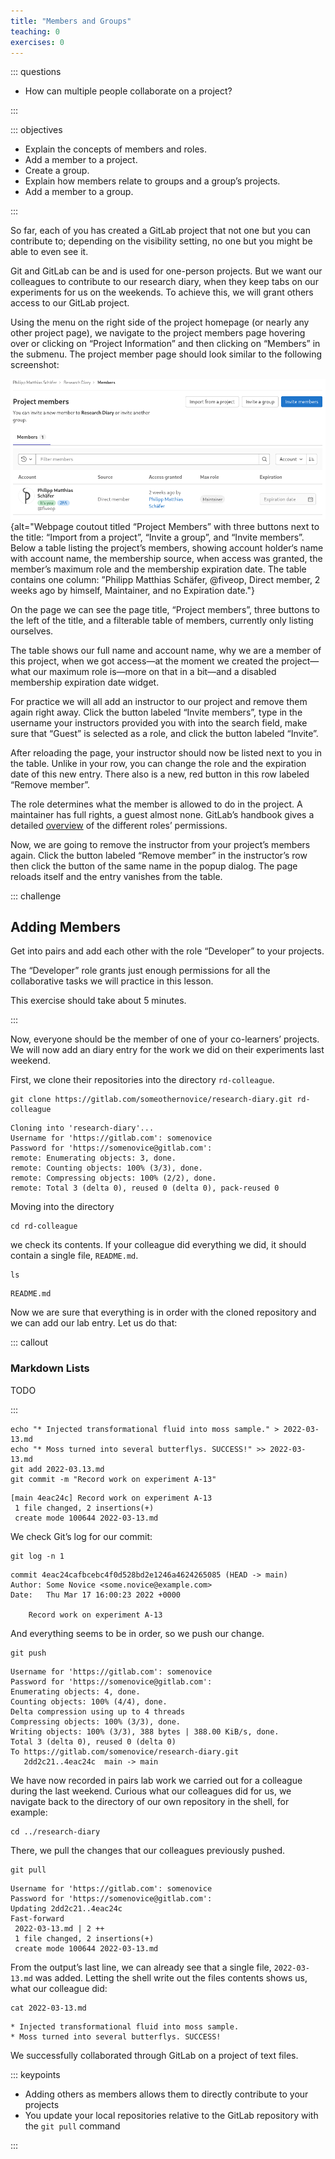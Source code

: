 ```yaml
---
title: "Members and Groups"
teaching: 0
exercises: 0
---
```


::: questions

- How can multiple people collaborate on a project?

:::

::: objectives

- Explain the concepts of members and roles.
- Add a member to a project.
- Create a group.
- Explain how members relate to groups and a group’s projects.
- Add a member to a group.

:::

So far, each of you has created a GitLab project that not one but you can
contribute to; depending on the visibility setting, no one but you might be able
to even see it.

Git and GitLab can be and is used for one-person projects. But we want our
colleagues to contribute to our research diary, when they keep tabs on our
experiments for us on the weekends. To achieve this, we will grant others access
to our GitLab project.

Using the menu on the right side of the project homepage (or nearly any other
project page), we navigate to the project members page hovering over or clicking
on “Project Information” and then clicking on “Members” in the submenu. The
project member page should look similar to the following screenshot:

![Project members page](fig/initial-members.png){alt="Webpage coutout titled
“Project Members” with three buttons next to the title: “Import from a project”,
“Invite a group”, and “Invite members”. Below a table listing the project’s
members, showing account holder‘s name with account name, the membership source,
when access was granted, the member’s maximum role and the membership expiration
date. The table contains one column: ”Philipp Matthias Schäfer, @fiveop, Direct
member, 2 weeks ago by himself, Maintainer, and no Expiration date."}

On the page we can see the page title, “Project members”, three buttons to the
left of the title, and a filterable table of members, currently only listing
ourselves.

The table shows our full name and account name, why we are a member of this
project, when we got access—at the moment we created the project—what our
maximum role is—more on that in a bit—and a disabled membership expiration date
widget.

For practice we will all add an instructor to our project and remove them again
right away. Click the button labeled “Invite members”, type in the username your
instructors provided you with into the search field, make sure that “Guest” is
selected as a role, and click the button labeled “Invite”.

After reloading the page, your instructor should now be listed next to you in
the table. Unlike in your row, you can change the role and the expiration date
of this new entry. There also is a new, red button in this row labeled “Remove
member”.

The role determines what the member is allowed to do in the project. A
maintainer has full rights, a guest almost none. GitLab’s handbook gives a
detailed [overview](https://docs.gitlab.com/ee/user/permissions.html) of the
different roles’ permissions.

Now, we are going to remove the instructor from your project’s members again.
Click the button labeled “Remove member” in the instructor’s row then click the
button of the same name in the popup dialog. The page reloads itself and the
entry vanishes from the table.

::: challenge

## Adding Members

Get into pairs and add each other with the role “Developer” to your projects.

The “Developer” role grants just enough permissions for all the collaborative
tasks we will practice in this lesson.

This exercise should take about 5 minutes.

:::

Now, everyone should be the member of one of your co-learners’ projects. We will
now add an diary entry for the work we did on their experiments last weekend.

First, we clone their repositories into the directory `rd-colleague`.

```
git clone https://gitlab.com/someothernovice/research-diary.git rd-colleague
```
```
Cloning into 'research-diary'...
Username for 'https://gitlab.com': somenovice
Password for 'https://somenovice@gitlab.com':
remote: Enumerating objects: 3, done.
remote: Counting objects: 100% (3/3), done.
remote: Compressing objects: 100% (2/2), done.
remote: Total 3 (delta 0), reused 0 (delta 0), pack-reused 0
```

Moving into the directory

```
cd rd-colleague
```

we check its contents. If your colleague did everything we did, it should
contain a single file, `README.md`.

```
ls
```
```
README.md
```

Now we are sure that everything is in order with the cloned repository and we
can add our lab entry. Let us do that:

::: callout

### Markdown Lists

TODO

:::

```
echo "* Injected transformational fluid into moss sample." > 2022-03-13.md
echo "* Moss turned into several butterflys. SUCCESS!" >> 2022-03-13.md
git add 2022-03.13.md
git commit -m "Record work on experiment A-13"
```
```
[main 4eac24c] Record work on experiment A-13
 1 file changed, 2 insertions(+)
 create mode 100644 2022-03-13.md
```

We check Git’s log for our commit:

```
git log -n 1
```
```
commit 4eac24cafbcebc4f0d528bd2e1246a4624265085 (HEAD -> main)
Author: Some Novice <some.novice@example.com>
Date:   Thu Mar 17 16:00:23 2022 +0000

    Record work on experiment A-13
```

And everything seems to be in order, so we push our change.

```
git push
```
```
Username for 'https://gitlab.com': somenovice
Password for 'https://somenovice@gitlab.com':
Enumerating objects: 4, done.
Counting objects: 100% (4/4), done.
Delta compression using up to 4 threads
Compressing objects: 100% (3/3), done.
Writing objects: 100% (3/3), 388 bytes | 388.00 KiB/s, done.
Total 3 (delta 0), reused 0 (delta 0)
To https://gitlab.com/somenovice/research-diary.git
   2dd2c21..4eac24c  main -> main
```

We have now recorded in pairs lab work we carried out for a colleague during the
last weekend. Curious what our colleagues did for us, we navigate back to the
directory of our own repository in the shell, for example:

```
cd ../research-diary
```

There, we pull the changes that our colleagues previously pushed.

```
git pull
```
```
Username for 'https://gitlab.com': somenovice
Password for 'https://somenovice@gitlab.com':
Updating 2dd2c21..4eac24c
Fast-forward
 2022-03-13.md | 2 ++
 1 file changed, 2 insertions(+)
 create mode 100644 2022-03-13.md
```

From the output’s last line, we can already see that a single file,
`2022-03-13.md` was added. Letting the shell write out the files contents shows
us, what our colleague did:

```
cat 2022-03-13.md
```
```
* Injected transformational fluid into moss sample.
* Moss turned into several butterflys. SUCCESS!
```

We successfully collaborated through GitLab on a project of text files.

::: keypoints

- Adding others as members allows them to directly contribute to your projects
- You update your local repositories relative to the GitLab repository with the `git pull` command

:::
